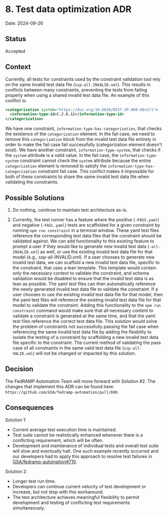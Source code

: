# 8. Test data optimization ADR 
Date: 2024-09-26

## Status
Accepted

## Context
Currently, all tests for constraints used by the constraint validation tool rely on the same invalid test data file (`ssp-all-INVALID.xml`). This results in conflicts between many constraints, preventing the tests from failing properly when using a shared invalid test data file. An example of this conflict is:
```xml
<categorization system="https://doi.org/10.6028/NIST.SP.800-60v2r1">
  <information-type-id>C.2.8.12</information-type-id>
</categorization>
```
We have one constraint, `information-type-has-categorization`, that checks the existence of the `categorization` element. In the fail case, we need to remove this `categorization` block from the invalid test data file entirely in order to make the fail case fail successfully (categorization element doesn't exist). We have another constraint, `information-type-system`, that checks if the `system` attribute is a valid value. In the fail case, the `information-type-system` constraint cannot check the `system` attribute because the entire `categorization` element is removed to satisfy the `information-type-has-categorization` constraint fail case. This conflict makes it impossible for both of these constraints to share the same invalid test data file when validating the constraints.

## Possible Solutions
1. Do nothing, continue to maintain test architecture as-is.

2. Currently, the test runner has a feature where the positive (`-PASS.yaml`) and negative (`-FAIL.yaml`) tests are scaffolded for a given constraint by running `npm run constraint` in a terminal window. These yaml test files reference the corresponding test data files that the constraint should be validated against. We can add functionality to this existing feature to prompt a user if they would like to generate new invalid test data (`-all-INVALID.xml`) as well, or use the existing invalid test data file for that model (e.g., ssp-all-INVALID.xml). If a user chooses to generate new invalid test data, we can scaffold a new invalid test data file, specific to the constraint, that uses a lean template. This template would contain only the necessary context to validate the constraint, and schema validation would be disabled to ensure that the invalid test data is as lean as possible. The yaml test files can then automatically reference the newly generated invalid test data file to validate the constraint. If a user chooses to use the existing invalid test data file for that model, then the yaml test files will reference the existing invalid test data file for that model to validate the constraint. Adding this functionality to the `npm run constraint` command would make sure that all necessary content to validate a constraint is generated at the same time, and that the yaml test files reference the correct test data file. This solution would solve the problem of constraints not successfully passing the fail case when referencing the same invalid test data file by adding the flexbility to isolate the testing of a constraint by scaffolding a new invalid test data file specific to the constraint. The current method of validating the pass case of all constraints in the same valid test data file (`ssp-all-VALID.xml`) will not be changed or impacted by this solution.

## Decision
The FedRAMP Automation Team will move forward with Solution #2. The changes that implement this ADR can be found here: `https://github.com/GSA/fedramp-automation/pull/690`. 

## Consequences
Solution 1: 
- Current average test execution time is maintained.  
- Test suite cannot be realistically enhanced whenever there is a conflicting requirement, which will be often.  
- Development and maintenance of individual tests and overall test suite will slow and eventually halt. One such example recently occurred and our developers had to apply this approach to resolve test failures in [GSA/fedramp-automation#710](https://github.com/GSA/fedramp-automation/pull/710).

Solution 2:
- Longer test run time.  
- Developers can continue current velocity of test development or increase, but not stop with this workaround.  
- The test architecture achieves meaningful flexibility to permit development and testing of conflicting test requirements simultaneously.  
